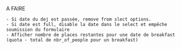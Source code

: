 A FAIRE

    - Si date du dej est passée, remove from slect options.
    - Si date est full, disable la date dans le select et empêche soumission du formulaire
    - Afficher nombre de places restantes pour une date de breakfast (quota - total de nbr_of_people pour un breakfast)
